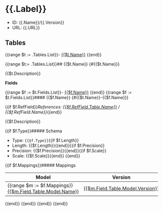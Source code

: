 # {{.Label}}

- ID: {{.Name}}/{{.Version}}
- URL: {{.URL}}

## Tables

{{range $t := .Tables.List}}- [{{$t.Name}}](#{{$t.Name}})
{{end}}

{{range $t:= .Tables.List}}## {{$t.Name}} {#{{$t.Name}}}

{{$t.Description}}

**Fields**

{{range $f := $t.Fields.List}}- [{{$f.Name}}](#{{$t.Name}}-{{$f.Name}})
{{end}}
{{range $f := $t.Fields.List}}#### {{$f.Name}} {#{{$t.Name}}-{{$f.Name}}}

{{if $f.RefField}}*References: [{{$f.RefField.Table.Name}}](#{{$f.RefField.Table.Name}}) / {{$f.RefField.Name}}*{{end}}

{{$f.Description}}

{{if $f.Type}}##### Schema

- Type: `{{$f.Type}}`{{if $f.Length}}
- Length: {{$f.Length}}{{end}}{{if $f.Precision}}
- Precision: {{$f.Precision}}{{end}}{{if $f.Scale}}
- Scale: {{$f.Scale}}{{end}}
{{end}}

{{if $f.Mappings}}##### Mappings

Model | Version | Table | Field | Comment
------|---------|-------|-------|--------
{{range $m := $f.Mappings}}[{{$m.Field.Table.Model.Name}}](/models/{{$m.Field.Table.Model.Name}}) | [{{$m.Field.Table.Model.Version}}](/models/{{$m.Field.Table.Model.Name}}/{{$m.Field.Table.Model.Version}}) | [{{$m.Field.Table.Name}}](/models/{{$m.Field.Table.Model.Name}}/{{$m.Field.Table.Model.Version}}#{{$m.Field.Table.Name}}) | [{{$m.Field.Name}}](/models/{{$m.Field.Table.Model.Name}}/{{$m.Field.Table.Model.Version}}#{{$m.Field.Table.Name}}-{{$m.Field.Name}}) | {{$m.Comment}}
{{end}}
{{end}}
{{end}}
{{end}}
